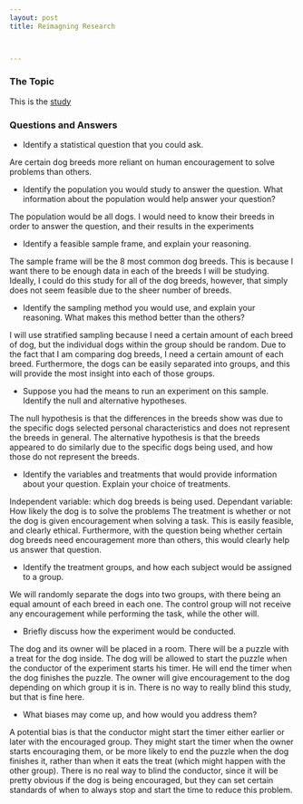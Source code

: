 ```yaml
---
layout: post
title: Reimagning Research



---
```

### The Topic

This is the [study](https://phys.org/news/2018-06-human-dogs-problems.html)

### Questions and Answers

* Identify a statistical question that you could ask.

Are certain dog breeds more reliant on human encouragement to solve problems than others.

* Identify the population you would study to answer the question. What information about the population would help answer your question?

The population would be all dogs. I would need to know their breeds in order to answer the question, and their results in the experiments

* Identify a feasible sample frame, and explain your reasoning.

The sample frame will be the 8 most common dog breeds. This is because I want there to be enough data in each of the breeds I will be studying. Ideally, I could do this study for all of the dog breeds, however, that simply does not seem feasible due to the sheer number of breeds. 

* Identify the sampling method you would use, and explain your reasoning. What makes this method better than the others?

I will use stratified sampling because I need a certain amount of each breed of dog, but the individual dogs within the group should be random. Due to the fact that I am comparing dog breeds, I need a certain amount of each breed.  Furthermore, the dogs can be easily separated into groups, and this will provide the most insight into each of those groups. 

* Suppose you had the means to run an experiment on this sample. Identify the null and alternative hypotheses.

The null hypothesis is that the differences in the breeds show was due to the specific dogs selected personal characteristics and does not represent the breeds in general. The alternative hypothesis is that the breeds appeared to do similarly due to the specific dogs being used, and how those do not represent the breeds.

* Identify the variables and treatments that would provide information about your question. Explain your choice of treatments.

Independent variable: which dog breeds is being used.
Dependant variable: How likely the dog is to solve the problems
The treatment is whether or not the dog is given encouragement when solving a task. This is easily feasible, and clearly ethical. Furthermore, with the question being whether certain dog breeds need encouragement more than others, this would clearly help us answer that question. 

* Identify the treatment groups, and how each subject would be assigned to a group.

We will randomly separate the dogs into two groups, with there being an equal amount of each breed in each one. The control group will not receive any encouragement while performing the task, while the other will. 

* Briefly discuss how the experiment would be conducted.

The dog and its owner will be placed in a room. There will be a puzzle with a treat for the dog inside. The dog will be allowed to start the puzzle when the conductor of the experiment starts his timer. He will end the timer when the dog finishes the puzzle. The owner will give encouragement to the dog depending on which group it is in. There is no way to really blind this study, but that is fine here. 

* What biases may come up, and how would you address them?

A potential bias is that the conductor might start the timer either earlier or later with the encouraged group. They might start the timer when the owner starts encouraging them, or be more likely to end the puzzle when the dog finishes it, rather than when it eats the treat (which might happen with the other group). There is no real way to blind the conductor, since it will be pretty obvious if the dog is being encouraged, but they can set certain standards of when to always stop and start the time to reduce this problem. 


